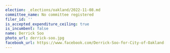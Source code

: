 ```yaml
---
election: _elections/oakland/2022-11-08.md
committee_name: No committee registered
filer_id: ''
is_accepted_expenditure_ceiling: true
is_incumbent: false
name: Derrick Soo
photo_url: derrick-soo.jpg
facebook_url: https://www.facebook.com/Derrick-Soo-for-City-of-Oakland-Mayor-2022-975183006011778/
---
```

